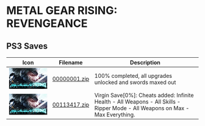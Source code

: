 # METAL GEAR RISING: REVENGEANCE

## PS3 Saves

| Icon | Filename | Description |
|------|----------|-------------|
| ![METAL GEAR RISING: REVENGEANCE](ICON0.PNG) | [00000001.zip](00000001.zip) | 100% completed, all upgrades unlocked and swords maxed out |
| ![METAL GEAR RISING: REVENGEANCE](ICON0.PNG) | [00113417.zip](00113417.zip) | Virgin Save[0%]: Cheats added: Infinite Health - All Weapons - All Skills - Ripper Mode - All Weapons on Max - Max Everything. |
